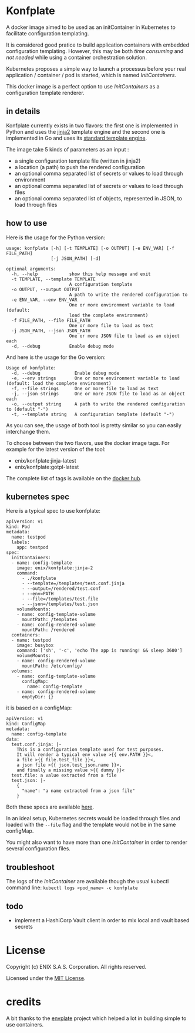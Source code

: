 # Konfplate

A docker image aimed to be used as an initContainer in Kubernetes to facilitate configuration templating.

It is considered good pratice to build application containers with embedded configuration templating.
However, this may be both *time consuming* and *not needed* while using a container orchestration solution.

Kubernetes proposes a simple way to launch a processus before your real application / container / pod is started, which is named *InitContainers*.

This docker image is a perfect option to use *InitContainers* as a configuration template renderer.

## in details

Konfplate currently exists in two flavors: the first one is implemented in Python and uses the
[jinja2](http://jinja.pocoo.org/) template engine and the second one is implemented in Go and uses its
[standard template engine](https://golang.org/pkg/text/template/).

The image take 5 kinds of parameters as an input :
- a single configuration template file (written in jinja2)
- a location (a path) to push the rendered configuration
- an optional comma separated list of secrets or values to load through environment
- an optional comma separated list of secrets or values to load through files
- an optional comma separated list of objects, represented in JSON, to load through files

## how to use

Here is the usage for the Python version:

```
usage: konfplate [-h] [-t TEMPLATE] [-o OUTPUT] [-e ENV_VAR] [-f FILE_PATH]
                 [-j JSON_PATH] [-d]

optional arguments:
  -h, --help            show this help message and exit
  -t TEMPLATE, --template TEMPLATE
                        A configuration template
  -o OUTPUT, --output OUTPUT
                        A path to write the rendered configuration to
  -e ENV_VAR, --env ENV_VAR
                        One or more environment variable to load (default:
                        load the complete environment)
  -f FILE_PATH, --file FILE_PATH
                        One or more file to load as text
  -j JSON_PATH, --json JSON_PATH
                        One or more JSON file to load as an object each
  -d, --debug           Enable debug mode
```

And here is the usage for the Go version:

```
Usage of konfplate:
  -d, --debug             Enable debug mode
  -e, --env strings       One or more environment variable to load (default: load the complete environment)
  -f, --file strings      One or more file to load as text
  -j, --json strings      One or more JSON file to load as an object each
  -o, --output string     A path to write the rendered configuration to (default "-")
  -t, --template string   A configuration template (default "-")
```

As you can see, the usage of both tool is pretty similar so you can easily interchange them.

To choose between the two flavors, use the docker image tags. For example for the latest version of the tool:

- enix/konfplate:jinja-latest
- enix/konfplate:gotpl-latest

The complete list of tags is available on the [docker hub](https://hub.docker.com/r/enix/konfplate/tags).

## kubernetes spec
Here is a typical spec to use konfplate:
```
apiVersion: v1
kind: Pod
metadata:
  name: testpod
  labels:
    app: testpod
spec:
  initContainers:
  - name: config-template
    image: enix/konfplate:jinja-2
    command:
      - ./konfplate
      - --template=/templates/test.conf.jinja
      - --output=/rendered/test.conf
      - --env=PATH
      - --file=/templates/test.file
      - --json=/templates/test.json
    volumeMounts:
    - name: config-template-volume
      mountPath: /templates
    - name: config-rendered-volume
      mountPath: /rendered
  containers:
  - name: testpod
    image: busybox
    command: ['sh', '-c', 'echo The app is running! && sleep 3600']
    volumeMounts:
    - name: config-rendered-volume
      mountPath: /etc/config/
  volumes:
    - name: config-template-volume
      configMap:
        name: config-template
    - name: config-rendered-volume
      emptyDir: {}
```
it is based on a configMap:
```
apiVersion: v1
kind: ConfigMap
metadata:
  name: config-template
data:
  test.conf.jinja: |-
    This is a configuration template used for test purposes.
    It will render a typical env value >{{ env.PATH }}<,
    a file >{{ file.test_file }}<,
    a json file >{{ json.test_json.name }}<,
    and finally a missing value >{{ dummy }}<
  test.file: a value extracted from a file
  test.json: |-
    {
      "name": "a name extracted from a json file"
    }
```
Both these specs are available [here](manifests/container-with-templated-configuration.pod.yaml).

In an ideal setup, Kubernetes secrets would be loaded through files and loaded with the `--file` flag and the template would not be in the same configMap.

You might also want to have more than one *InitContainer* in order to render several configuration files.

## troubleshoot
The logs of the *InitContainer* are available though the usual kubectl command line:
`kubectl logs <pod_name> -c konfplate`

## todo
- implement a HashiCorp Vault client in order to mix local and vault based secrets

# License
Copyright (c) ENIX S.A.S. Corporation. All rights reserved.

Licensed under the [MIT License](LICENSE).

# credits
A bit thanks to the [envplate](https://github.com/kreuzwerker/envplate) project which helped a lot in building simple to use containers.
